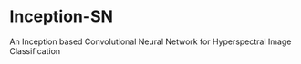 # Inception-SN
An Inception based Convolutional Neural Network for Hyperspectral Image Classification
